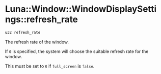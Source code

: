 # Luna::Window::WindowDisplaySettings::refresh_rate

```c++
u32 refresh_rate
```

The refresh rate of the window. 

If `0` is specified, the system will choose the suitable refresh rate for the window.

This must be set to `0` if `full_screen` is `false`. 

